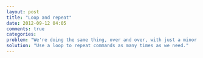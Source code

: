 ```yaml
---
layout: post
title: "Loop and repeat"
date: 2012-09-12 04:05
comments: true
categories: 
problem: "We're doing the same thing, over and over, with just a minor change each time."
solution: "Use a loop to repeat commands as many times as we need."
---
```

